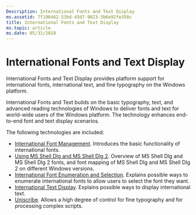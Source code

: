 ```yaml
---
Description: International Fonts and Text Display
ms.assetid: 7f196462-53bd-43d7-9023-3b6e92fe350c
title: International Fonts and Text Display
ms.topic: article
ms.date: 05/31/2018
---
```


# International Fonts and Text Display

International Fonts and Text Display provides platform support for international fonts, international text, and fine typography on the Windows platform.

International Fonts and Text builds on the basic typography, text, and advanced reading technologies of Windows to deliver fonts and text for world-wide users of the Windows platform. The technology enhances end-to-end font and text display scenarios.

The following technologies are included:

-   [International Font Management](about-international-fonts-and-text.md). Introduces the basic functionality of international fonts.
-   [Using MS Shell Dlg and MS Shell Dlg 2](using-ms-shell-dlg-and-ms-shell-dlg-2.md). Overview of MS Shell Dlg and MS Shell Dlg 2 fonts, and font mapping of MS Shell Dlg and MS Shell Dlg 2 on different Windows versions.
-   [International Font Enumeration and Selection](using-international-fonts-and-text.md). Explains possible ways to enumerate international fonts to allow users to select the font they want.
-   [International Text Display](creating-your-own-format-selection-user-interface.md). Explains possible ways to display international text.
-   [Uniscribe](uniscribe.md). Allows a high degree of control for fine typography and for processing complex scripts.

 

 



